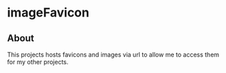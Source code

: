 # imageFavicon

## About 

This projects hosts favicons and images via url to allow me to access them for my other projects.
